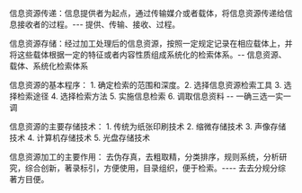 信息资源传递：信息提供者为起点，通过传输媒介或者载体，将信息资源传递给信息接收者的过程。--- 提供、传输、接收、过程。

信息资源存储：经过加工处理后的信息资源，按照一定规定记录在相应载体上，并将这些载体根据一定的特征或者内容性质组成系统化的检索体系。-- 信息资源、载体、系统化检索体系

信息资源的基本程序： 1. 确定检索的范围和深度。2. 选择信息资源检索工具 3. 选择检索途径 4. 选择检索方法 5. 实施信息检索 6. 调取信息资料 -- 一确三选一实一调

信息资源的主要存储技术： 1. 传统为纸张印刷技术 2. 缩微存储技术 3. 声像存储技术 4. 计算机存储技术 5. 光盘存储技术

信息资源加工的主要作用： 去伪存真，去粗取精，分类排序，规则系统，分析研究，综合创新，著录标引，方便使用，目录组织，便于检索。---- 去去分规分综著方目便。